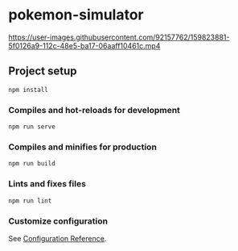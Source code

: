 # pokemon-simulator
https://user-images.githubusercontent.com/92157762/159823881-5f0126a9-112c-48e5-ba17-06aaff10461c.mp4

## Project setup
```
npm install
```

### Compiles and hot-reloads for development
```
npm run serve
```

### Compiles and minifies for production
```
npm run build
```

### Lints and fixes files
```
npm run lint
```

### Customize configuration
See [Configuration Reference](https://cli.vuejs.org/config/).
